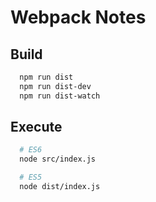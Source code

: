 # Webpack Notes

## Build

```sh
  npm run dist
  npm run dist-dev
  npm run dist-watch
```

## Execute

```sh
  # ES6 
  node src/index.js

  # ES5
  node dist/index.js
```
